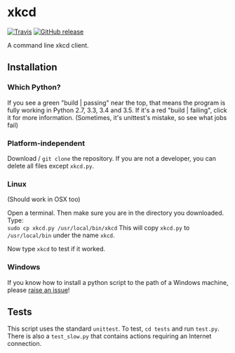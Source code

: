 # xkcd
[![Travis](https://img.shields.io/travis/randomdude999/xkcd/master.svg)](https://travis-ci.org/randomdude999/xkcd) [![GitHub release](https://img.shields.io/github/release/randomdude999/xkcd.svg)](https://github.com/randomdude999/xkcd/releases/latest)

A command line xkcd client.

## Installation

### Which Python?

If you see a green "build | passing" near the top, that means the program is fully working in Python 2.7, 3.3, 3.4 and 3.5. If it's a red "build | failing", click it for more information. (Sometimes, it's unittest's mistake, so see what jobs fail)

### Platform-independent

Download / `git clone` the repository. If you are not a developer, you can delete all files except `xkcd.py`.

### Linux

(Should work in OSX too)

Open a terminal. Then make sure you are in the directory you downloaded.  
Type:  
`sudo cp xkcd.py /usr/local/bin/xkcd`
This will copy `xkcd.py` to `/usr/local/bin` under the name `xkcd`.

Now type `xkcd` to test if it worked.

### Windows

If you know how to install a python script to the path of a Windows machine, please [raise an issue](https://github.com/randomdude999/xkcd/issues/new)!

## Tests

This script uses the standard `unittest`. To test, `cd tests` and run `test.py`. There is also a `test_slow.py` that contains actions requiring an Internet connection.